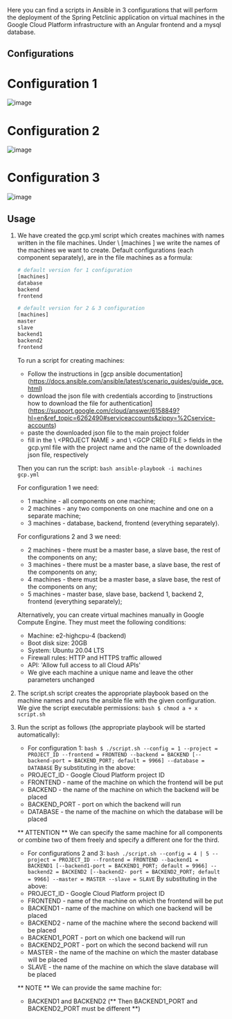 Here you can find a scripts in Ansible in 3 configurations that will perform the deployment of the Spring Petclinic application on virtual machines in the Google Cloud Platform infrastructure with an Angular frontend and a mysql database.

## Configurations

# Configuration 1

![image](https://user-images.githubusercontent.com/82798907/157537539-a326c90a-15e6-4830-83d0-15a35f71d8cf.png)

# Configuration 2

![image](https://user-images.githubusercontent.com/82798907/157537653-414aab01-a090-4ad7-b7b0-12f9a84a200c.png)

# Configuration 3

![image](https://user-images.githubusercontent.com/82798907/157537712-55e0e9bc-33d2-49fa-90a0-d05d11a37791.png)

## Usage
1. We have created the gcp.yml script which creates machines with names written in the file machines.
Under \ [machines \] we write the names of the machines we want to create. Default configurations (each component
separately), are in the file machines as a formula:
    ``` bash
    # default version for 1 configuration
    [machines]
    database
    backend
    frontend
    ```

    ``` bash
    # default version for 2 & 3 configuration
    [machines]
    master
    slave
    backend1
    backend2
    frontend
    ```

    To run a script for creating machines:
    * Follow the instructions in [gcp ansible documentation] (https://docs.ansible.com/ansible/latest/scenario_guides/guide_gce.html)
    * download the json file with credentials according to [instructions how to download the file for authentication] (https://support.google.com/cloud/answer/6158849?hl=en&ref_topic=6262490#serviceaccounts&zippy=%2Cservice-accounts)
    * paste the downloaded json file to the main project folder
    * fill in the \ <PROJECT NAME \> and \ <GCP CRED FILE \> fields in the gcp.yml file with the project name and the name of the downloaded json file, respectively

    Then you can run the script:
    `` bash
    ansible-playbook -i machines gcp.yml
    ``

    For configuration 1 we need:
    * 1 machine - all components on one machine;
    * 2 machines - any two components on one machine and one on a separate machine;
    * 3 machines - database, backend, frontend (everything separately).

    For configurations 2 and 3 we need:
    * 2 machines - there must be a master base, a slave base, the rest of the components on any;
    * 3 machines - there must be a master base, a slave base, the rest of the components on any;
    * 4 machines - there must be a master base, a slave base, the rest of the components on any;
    * 5 machines - master base, slave base, backend 1, backend 2, frontend (everything separately);

    Alternatively, you can create virtual machines manually in Google Compute Engine. They must meet the following conditions:
    * Machine: e2-highcpu-4 (backend)
    * Boot disk size: 20GB
    * System: Ubuntu 20.04 LTS
    * Firewall rules: HTTP and HTTPS traffic allowed
    * API: 'Allow full access to all Cloud APIs'
    * We give each machine a unique name and leave the other parameters unchanged

2. The script.sh script creates the appropriate playbook based on the machine names and runs the ansible file with the given configuration. We give the script executable permissions:
    `` bash
    $ chmod a + x script.sh
    ``
3. Run the script as follows (the appropriate playbook will be started automatically):
    * For configuration 1:
    `` bash
    $ ./script.sh --config = 1 --project = PROJECT_ID --frontend = FRONTEND --backend = BACKEND [--backend-port = BACKEND_PORT; default = 9966] --database = DATABASE
    ``
    By substituting in the above:
    * PROJECT_ID - Google Cloud Platform project ID
    * FRONTEND - name of the machine on which the frontend will be put
    * BACKEND - the name of the machine on which the backend will be placed
    * BACKEND_PORT - port on which the backend will run
    * DATABASE - the name of the machine on which the database will be placed
    
    ** ATTENTION ** We can specify the same machine for all components or combine two of them freely and specify a different one for the third.

    * For configurations 2 and 3:
    `` bash
    ./script.sh --config = 4 | 5 --project = PROJECT_ID --frontend = FRONTEND --backend1 = BACKEND1 [--backend1-port = BACKEND1_PORT; default = 9966] --backend2 = BACKEND2 [--backend2- port = BACKEND2_PORT; default = 9966] --master = MASTER --slave = SLAVE
    ``
    By substituting in the above:
    * PROJECT_ID - Google Cloud Platform project ID
    * FRONTEND - name of the machine on which the frontend will be put
    * BACKEND1 - name of the machine on which one backend will be placed
    * BACKEND2 - name of the machine where the second backend will be placed
    * BACKEND1_PORT - port on which one backend will run
    * BACKEND2_PORT - port on which the second backend will run
    * MASTER - the name of the machine on which the master database will be placed
    * SLAVE - the name of the machine on which the slave database will be placed

    ** NOTE ** We can provide the same machine for:
    * BACKEND1 and BACKEND2 (** Then BACKEND1_PORT and BACKEND2_PORT must be different **) 
